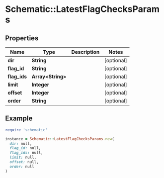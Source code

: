 # Schematic::LatestFlagChecksParams

## Properties

| Name | Type | Description | Notes |
| ---- | ---- | ----------- | ----- |
| **dir** | **String** |  | [optional] |
| **flag_id** | **String** |  | [optional] |
| **flag_ids** | **Array&lt;String&gt;** |  | [optional] |
| **limit** | **Integer** |  | [optional] |
| **offset** | **Integer** |  | [optional] |
| **order** | **String** |  | [optional] |

## Example

```ruby
require 'schematic'

instance = Schematic::LatestFlagChecksParams.new(
  dir: null,
  flag_id: null,
  flag_ids: null,
  limit: null,
  offset: null,
  order: null
)
```

